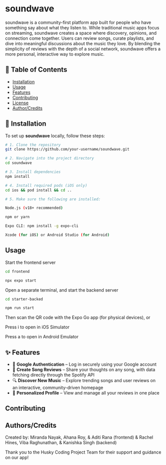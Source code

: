 # soundwave

soundwave is a community-first platform app built for people who have something say about what they listen to. While traditional music apps focus on streaming, soundwave creates a space where discovery, opinions, and connection come together. Users can review songs, curate playlists, and dive into meaningful discussions about the music they love.
By blending the simplicity of reviews with the depth of a social network, soundwave offers a more personal, interactive way to explore music.

## 📖 Table of Contents

- [Installation](#installation)
- [Usage](#usage)
- [Features](#features)
- [Contributing](#contributing)
- [License](#license)
- [Author/Credits](#author/credits)

## 🔧 Installation

To set up **soundwave** locally, follow these steps:

```bash
# 1. Clone the repository
git clone https://github.com/your-username/soundwave.git

# 2. Navigate into the project directory
cd soundwave

# 3. Install dependencies
npm install

# 4. Install required pods (iOS only)
cd ios && pod install && cd ..

# 5. Make sure the following are installed: 

Node.js (v18+ recommended)

npm or yarn

Expo CLI: npm install -g expo-cli

Xcode (for iOS) or Android Studio (for Android)
```

## Usage
Start the frontend server
```bash
cd frontend

npx expo start
```

Open a separate terminal, and start the backend server
```bash
cd starter-backed

npm run start
```

Then scan the QR code with the Expo Go app (for physical devices), or

Press i to open in iOS Simulator

Press a to open in Android Emulator

## ✨ Features

- 🔐 **Google Authentication** – Log in securely using your Google account  
- 📝 **Create Song Reviews** – Share your thoughts on any song, with data fetching directly through the Spotify API 
- 🔍 **Discover New Music** – Explore trending songs and user reviews on an interactive, community-driven homepage  
- 👤 **Personalized Profile** – View and manage all your reviews in one place


## Contributing

## Authors/Credits
Created by: 
Miranda Nayak, Ahana Roy, & Aditi Rana (frontend) & Rachel Hines, Viba Raghunathan, & Kanishka Singh (backend)

Thank you to the Husky Coding Project Team for their support and guidance on our app!
